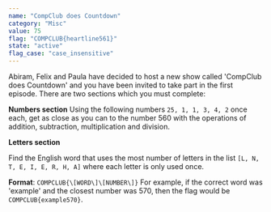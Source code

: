 ```yaml
---
name: "CompClub does Countdown"
category: "Misc"
value: 75
flag: "COMPCLUB{heartline561}"
state: "active"
flag_case: "case_insensitive"
---
```


Abiram, Felix and Paula have decided to host a new show called 'CompClub does Countdown' and you have been invited to take part in the first episode. There are two sections which you must complete:

**Numbers section**
Using the following numbers `25, 1, 1, 3, 4, 2` once each, get as close as you can to the number 560 with the operations of addition, subtraction, multiplication and division.

**Letters section**

Find the English word that uses the most number of letters in the list `[L, N, T, E, I, E, R, H, A]` where each letter is only used once.

**Format**: `COMPCLUB{\[WORD\]\[NUMBER\]}` For example, if the correct word was 'example' and the closest number was 570, then the flag would be `COMPCLUB{example570}`.
